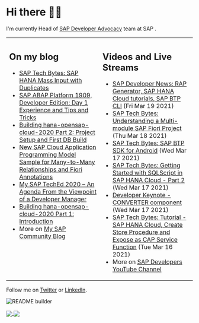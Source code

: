 
# Hi there 👋🏼

I'm currently Head of [SAP Developer Advocacy](https://developers.sap.com/) team at SAP .

<table><tr><td valign="top" width="50%">
 
## On my blog
- [SAP Tech Bytes: SAP HANA Mass Input with Duplicates](https://blogs.sap.com/?p=1300544) 
- [SAP ABAP Platform 1909, Developer Edition: Day 1 Experience and Tips and Tricks](https://blogs.sap.com/?p=1278655) 
- [Building hana-opensap-cloud-2020 Part 2: Project Setup and First DB Build](https://blogs.sap.com/?p=1258763) 
- [New SAP Cloud Application Programming Model Sample for Many-to-Many Relationships and Fiori Annotations](https://blogs.sap.com/?p=1244336) 
- [My SAP TechEd 2020 – An Agenda From the Viewpoint of a Developer Manager](https://blogs.sap.com/2020/11/13/my-sap-teched-2020-an-agenda-from-the-viewpoint-of-a-developer-manager/) 
- [Building hana-opensap-cloud-2020 Part 1: Introduction](https://blogs.sap.com/?p=1219900) 
- More on [My SAP Community Blog](https://people.sap.com/thomas.jung#content:blogposts)
</td>
  
<td valign="top" width="50%">
  
## Videos and Live Streams
- [SAP Developer News: RAP Generator, SAP HANA Cloud tutorials, SAP BTP CLI](https://www.youtube.com/watch?v=dVtGso9S2kY) (Fri Mar 19 2021)
- [SAP Tech Bytes: Understanding a Multi-module SAP Fiori Project](https://www.youtube.com/watch?v=2Czqs6zQV5c) (Thu Mar 18 2021)
- [SAP Tech Bytes: SAP BTP SDK for Android](https://www.youtube.com/watch?v=CArLYfJU4dc) (Wed Mar 17 2021)
- [SAP Tech Bytes: Getting Started with SQLScript in SAP HANA Cloud - Part 2](https://www.youtube.com/watch?v=hbj7F-Cr0yY) (Wed Mar 17 2021)
- [Developer Keynote - CONVERTER component](https://www.youtube.com/watch?v=ksKrttRqoik) (Wed Mar 17 2021)
- [SAP Tech Bytes: Tutorial - SAP HANA Cloud, Create Store Procedure and Expose as CAP Service Function](https://www.youtube.com/watch?v=wr9KpbqsNpM) (Tue Mar 16 2021)
- More on [SAP Developers YouTube Channel](https://www.youtube.com/channel/UCNfmelKDrvRmjYwSi9yvrMg)
</td></tr></table>

Follow me on [Twitter](https://twitter.com/thomas_jung) or [LinkedIn](https://www.linkedin.com/in/thomasjungsap/).

![README builder](https://github.com/jung-thomas/jung-thomas/workflows/README%20builder/badge.svg)

<a href="https://github.com/anuraghazra/github-readme-stats">
  <img align="center" src="https://github-readme-stats.vercel.app/api?username=jung-thomas&count_private=true&show_icons=true&theme=dark" />
</a>
<a href="https://github.com/anuraghazra/github-readme-stats">
  <img align="center" src="https://github-readme-stats.vercel.app/api/top-langs/?username=jung-thomas&show_icons=true&theme=dark" />
</a>

